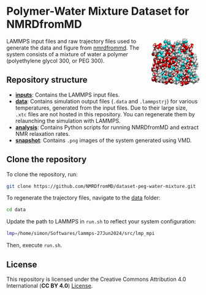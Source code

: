 Polymer-Water Mixture Dataset for NMRDfromMD
============================================

<a href="webp">
  <img src="snapshot/snapshot.png" align="right" width="25%"/>
</a>

LAMMPS input files and raw trajectory files used to generate the data
and figure from [nmrdfrommd](https://nmrdfrommd.github.io). The system
consists of a mixture of water a polymer (polyethylene glycol 300, or PEG 300).

## Repository structure

- **[inputs](inputs)**: Contains the LAMMPS input files.
- **[data](data)**: Contains simulation output files (``.data`` and ``.lammpstrj``)
  for various temperatures, generated from the input files. Due to their
  large size, ``.xtc`` files are not hosted in this repository. You can regenerate
  them by relaunching the simulation with LAMMPS.
- **[analysis](analysis)**: Contains Python scripts for running NMRDfromMD
  and extract NMR relaxation rates.
- **[snapshot](snapshot)**: Contains ``.png`` images of the system generated
  using VMD.

## Clone the repository

To clone the repository, run:

```bash
git clone https://github.com/NMRDfromMD/dataset-peg-water-mixture.git
```

To regenerate the trajectory files, navigate to the [data](data) folder:
```bash
cd data
```
Update the path to LAMMPS in ``run.sh`` to reflect your system
configuration:
```bash
lmp=/home/simon/Softwares/lammps-27Jun2024/src/lmp_mpi
```
Then, execute ``run.sh``.

## License

This repository is licensed under the Creative Commons Attribution 4.0
International (**CC BY 4.0**) [License](LICENSE).

